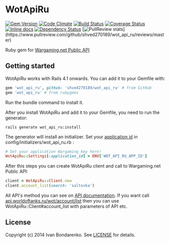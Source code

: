 WotApiRu
=======
[![Gem Version](https://badge.fury.io/rb/wot_api_ru.svg)](http://badge.fury.io/rb/wot_api_ru)
[![Code Climate](https://codeclimate.com/github/shved270189/wot_api_ru.png)](https://codeclimate.com/github/shved270189/wot_api_ru)
[![Build Status](https://travis-ci.org/shved270189/wot_api_ru.svg?branch=master)](https://travis-ci.org/shved270189/wot_api_ru)
[![Coverage Status](https://img.shields.io/coveralls/shved270189/wot_api_ru.svg)](https://coveralls.io/r/shved270189/wot_api_ru?branch=master)
[![Inline docs](http://inch-ci.org/github/shved270189/wot_api_ru.svg?branch=master)](http://inch-ci.org/github/shved270189/wot_api_ru)
[![Dependency Status](https://gemnasium.com/shved270189/wot_api_ru.svg)](https://gemnasium.com/shved270189/wot_api_ru)
[![PullReview stats](https://www.pullreview.com/github/shved270189/wot_api_ru/badges/master.svg?)](https://www.pullreview.com/github/shved270189/wot_api_ru/reviews/master)

Ruby gem for [Wargaming.net Public API](http://ru.wargaming.net/developers/documentation/guide/getting-started/)

## Getting started

WotApiRu works with Rails 4.1 onwards. You can add it to your Gemfile with:

```ruby
gem 'wot_api_ru', github: 'shved270189/wot_api_ru' # from GitHub
gem 'wot_api_ru' # from rubygems
```

Run the bundle command to install it.

After you install WotApiRu and add it to your Gemfile, you need to run the generator:

```console
rails generate wot_api_ru:install
```

The generator will install an initializer. Set your [application id](https://ru.wargaming.net/developers/applications/) in config/initializers/wot_api_ru.rb :

```ruby
# Set your application Wargaming key here!
WotApiRu::Settings[:application_id] = ENV['WOT_API_RU_APP_ID']
```

After this steps you can create WotApiRu client and call to Wargaming.net Public API:

```ruby
client = WotApiRu::Client.new
client.account_list(search: 'saltovka')
```
All API's method you can see on [API documentation](http://ru.wargaming.net/developers/api_reference).
If you want call [api.worldoftanks.ru/wot/account/list](http://ru.wargaming.net/developers/api_reference/wot/account/list/) then you can use WotApiRu::Client#account_list with parameters of API etc.

## License

Copyright (c) 2014 Ivan Bondarenko. See [LICENSE][] for details.

[license]: MIT-LICENSE
